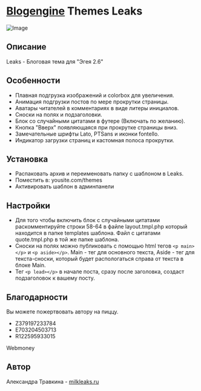 #  [Blogengine](http://blogengine.ru) Themes Leaks

![Image](https://github.com/sasha-travkina/blogengine-themes-leaks/blob/master/screenshot/001.png)

## Описание
Leaks - Блоговая тема для "Эгея 2.6"

## Особенности
- Плавная подгрузка изображений и colorbox для увеличения.
- Анимация подгрузки постов по мере прокрутки страницы.
- Аватары читателей в комментариях в виде литеры инициалов.
- Сноски на полях и подзаголовки.
- Блок со случайными цитатами в футере (Включать по желанию).
- Кнопка "Вверх" появляющаяся при прокрутке страницы вниз.
- Замечательные шрифты Lato, PTSans и иконки fontello.
- Индикатор загрузки страниц и кастомная полоса прокрутки.

## Установка
- Распаковать архив и переименовать папку с шаблоном в Leaks.
- Поместить в: yousite.com/themes
- Активировать шаблон в админпанели

## Настройки
- Для того чтобы включить блок с случайными цитатами раскомментируйте строки 58-64 в файле layout.tmpl.php который находится в папке templates шаблона. Файл с цитатами quote.tmpl.php в той же папке шаблона.
- Сноски на полях можно публиковать с помощью html тегов `<p main></p>` и `<p aside></p>`. Main - тег для основного текста, Aside - тег для текста-сноски, который будет распологаться справа от текста в блоке Main.
- Тег `<p lead></p>` в начале поста, сразу после заголовка, создаст подзаголовок к вашему посту.

## Благодарности
Вы можете пожертвовать автору на пиццу.
- Z379197233784
- E703204503713
- R122595933015

Webmoney

## Автор
Александра Травкина - [milkleaks.ru](http://milkleaks.ru)

